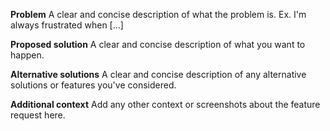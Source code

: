 **Problem**
A clear and concise description of what the problem is. Ex. I'm always frustrated when [...]

**Proposed solution**
A clear and concise description of what you want to happen.

**Alternative solutions**
A clear and concise description of any alternative solutions or features you've considered.

**Additional context**
Add any other context or screenshots about the feature request here.
